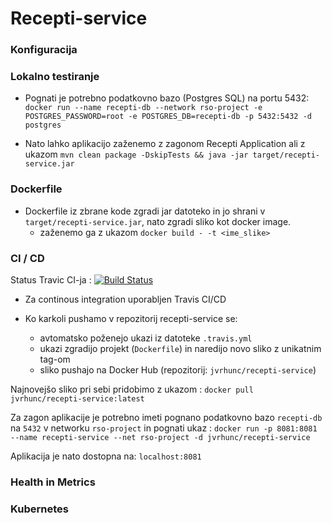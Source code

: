 ﻿# Recepti-service
 
 ### Konfiguracija

 
 ### Lokalno testiranje
 
- Pognati je potrebno podatkovno bazo (Postgres SQL) na portu 5432:
``` docker run --name recepti-db --network rso-project -e POSTGRES_PASSWORD=root -e POSTGRES_DB=recepti-db -p 5432:5432 -d postgres ```

- Nato lahko aplikacijo zaženemo z zagonom Recepti Application ali z ukazom ```mvn clean package -DskipTests && java -jar target/recepti-service.jar ```

### Dockerfile

- Dockerfile iz zbrane kode zgradi jar datoteko in jo shrani v ```target/recepti-service.jar```, nato zgradi sliko kot docker image.
    - zaženemo ga z ukazom ```docker build - -t <ime_slike>```

### CI / CD

Status Travic CI-ja : [![Build Status](https://travis-ci.com/jvrhunc/recepti-service.svg)](https://travis-ci.com/jvrhunc/recepti-service)

- Za continous integration uporabljen Travis CI/CD

- Ko karkoli pushamo v repozitorij recepti-service se:
    - avtomatsko poženejo ukazi iz datoteke ```.travis.yml```
    - ukazi zgradijo projekt (```Dockerfile```) in naredijo novo sliko z unikatnim tag-om
    - sliko pushajo na Docker Hub (repozitorij: ```jvrhunc/recepti-service```)
    
Najnovejšo sliko pri sebi pridobimo z ukazom : ```docker pull jvrhunc/recepti-service:latest```

Za zagon aplikacije je potrebno imeti pognano podatkovno bazo ```recepti-db``` na ```5432``` v networku ```rso-project``` in pognati ukaz : ```docker run -p 8081:8081 --name recepti-service --net rso-project -d jvrhunc/recepti-service```

Aplikacija je nato dostopna na: ```localhost:8081```

### Health in Metrics

### Kubernetes

